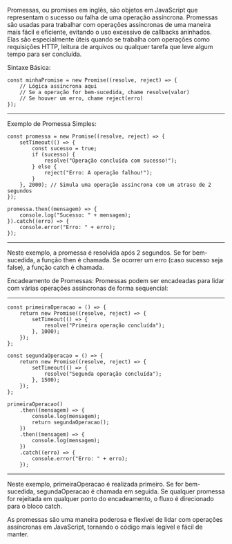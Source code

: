 Promessas, ou promises em inglês, são objetos em JavaScript que representam o sucesso ou falha de uma operação assíncrona. Promessas são usadas para trabalhar com operações assíncronas de uma maneira mais fácil e eficiente, evitando o uso excessivo de callbacks aninhados. Elas são especialmente úteis quando se trabalha com operações como requisições HTTP, leitura de arquivos ou qualquer tarefa que leve algum tempo para ser concluída.

Sintaxe Básica:
~~~~
const minhaPromise = new Promise((resolve, reject) => {
    // Lógica assíncrona aqui
    // Se a operação for bem-sucedida, chame resolve(valor)
    // Se houver um erro, chame reject(erro)
});
~~~~
---------------------------------------------------------------------


Exemplo de Promessa Simples:
~~~
const promessa = new Promise((resolve, reject) => {
    setTimeout(() => {
        const sucesso = true;
        if (sucesso) {
            resolve("Operação concluída com sucesso!");
        } else {
            reject("Erro: A operação falhou!");
        }
    }, 2000); // Simula uma operação assíncrona com um atraso de 2 segundos
});

promessa.then((mensagem) => {
    console.log("Sucesso: " + mensagem);
}).catch((erro) => {
    console.error("Erro: " + erro);
});
~~~
---------------------------------------------------------------------


Neste exemplo, a promessa é resolvida após 2 segundos. Se for bem-sucedida, a função then é chamada. Se ocorrer um erro (caso sucesso seja false), a função catch é chamada.

Encadeamento de Promessas:
Promessas podem ser encadeadas para lidar com várias operações assíncronas de forma sequencial:

---------------------------------------------------------------------
~~~~
const primeiraOperacao = () => {
    return new Promise((resolve, reject) => {
        setTimeout(() => {
            resolve("Primeira operação concluída");
        }, 1000);
    });
};

const segundaOperacao = () => {
    return new Promise((resolve, reject) => {
        setTimeout(() => {
            resolve("Segunda operação concluída");
        }, 1500);
    });
};

primeiraOperacao()
    .then((mensagem) => {
        console.log(mensagem);
        return segundaOperacao();
    })
    .then((mensagem) => {
        console.log(mensagem);
    })
    .catch((erro) => {
        console.error("Erro: " + erro);
    });
~~~~
---------------------------------------------------------------------

Neste exemplo, primeiraOperacao é realizada primeiro. Se for bem-sucedida, segundaOperacao é chamada em seguida. Se qualquer promessa for rejeitada em qualquer ponto do encadeamento, o fluxo é direcionado para o bloco catch.

As promessas são uma maneira poderosa e flexível de lidar com operações assíncronas em JavaScript, tornando o código mais legível e fácil de manter.